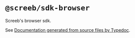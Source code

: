 # `@screeb/sdk-browser`

Screeb's browser sdk.

See [Documentation generated from source files by Typedoc](./docs/README.md).